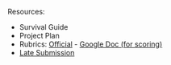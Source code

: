 
Resources:

* Survival Guide
* Project Plan
* Rubrics: [Official][rubric-official] - [Google Doc (for scoring)][rubric-scoring]
* [Late Submission](https://docs.google.com/document/d/19lgaSLtDLtMbedLHL9mY0MJbZ7ht0cGeFB45L576JEg/edit?usp=sharing)

[rubric-official]: <assets/ap-csp-create-performance-task-scoring-guidelines-2019.pdf>
[rubric-scoring]: <https://docs.google.com/document/d/1mCELiY537OAPQ3bpPk0L87GM22LXP7Wffw9johc9HQI/edit?usp=sharing>
